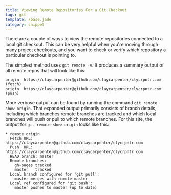 ```yaml
---
title: Viewing Remote Repositories For a Git Checkout
tags: git
template: /base.jade
category: snippet
---
```


There are a couple of ways to view the remote repositories connected to a local git checkout. This can be very helpful when you're moving through many project checkouts, and you want to check or verify which repository a particular checkout is pointing to.

The simplest method uses `git remote -v`. It produces a summary output of all remote repos that will look like this:

```
origin  https://claycarpenter@github.com/claycarpenter/clycrpntr.com (fetch)
origin  https://claycarpenter@github.com/claycarpenter/clycrpntr.com (push)
```

More verbose output can be found by running the command `git remote show origin`. That expanded output primarily consists of branch details, including which branches remote branches are tracked and which local branches will push or pull to which remote branches. For this site, the output for `git remote show origin` looks like this:

```
* remote origin
  Fetch URL: https://claycarpenter@github.com/claycarpenter/clycrpntr.com
  Push  URL: https://claycarpenter@github.com/claycarpenter/clycrpntr.com
  HEAD branch: master
  Remote branches:
    gh-pages tracked
    master   tracked
  Local branch configured for 'git pull':
    master merges with remote master
  Local ref configured for 'git push':
    master pushes to master (up to date)
```
